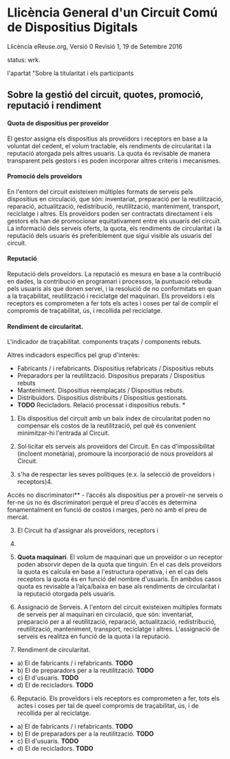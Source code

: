 Llicència General d'un Circuit Comú de Dispositius Digitals
============================================================
Llicència eReuse.org, Versió 0 Revisió 1, 19 de Setembre 2016

status: wrk.


l'apartat "Sobre la titularitat i els participants


## Sobre la gestió del circuit, quotes, promoció, reputació i rendiment
#### Quota de dispositius per proveïdor
El gestor assigna els dispositius als proveïdors i receptors en base a la voluntat del cedent, el volum tractable, els rendiments de circularitat i la reputació atorgada pels altres usuaris. La quota és revisable de manera transparent pels gestors i es poden incorporar altres criteris i mecanismes.

#### Promoció dels proveïdors
En l'entorn del circuit existeixen múltiples formats de serveis pels dispositius en circulació, que són: inventariat, preparació per la reutilització, reparació, actualització, redistribució, reutilització, manteniment, transport, reciclatge i altres. Els proveïdors poden ser contractats directament i els gestors els han de promocionar equitativament entre els usuaris del circuït. La informació dels serveis oferts, la quota, els rendiments de circularitat i la reputació dels usuaris és preferiblement que sigui visible als usuaris del circuit.

<!--normalització: utilitzo preferiblement-->

#### Reputació
Reputació dels proveïdors. La reputació es mesura en base a la contribució en dades, la contribució en programari i processos, la puntuació rebuda pels usuaris als que donen servei, i la resolució de no conformitats en quan a la traçabilitat, reutilització i reciclatge del maquinari.  Els proveïdors i els receptors es comprometen a fer tots els actes i coses per tal de complir el compromís de traçabilitat, ús, i recollida pel reciclatge.

<!--què vols dir amb la contribució de processos? feina que realitzen?
Resolució de no conformitats?
-->

#### Rendiment de circularitat. 

L'indicador de traçabilitat. components traçats / components rebuts.

<!--Merge amb 'inputs for measuring circularitiy' de l'article?-->

Altres indicadors específics pel grup d'interès:

* Fabricants / i refabricants. Dispositius refabricats / Dispositius rebuts
* Preparadors per la reutilització. Dispositius preparats / Dispositius rebuts
* Manteniment. Dispositius reemplaçats / Dispositius rebuts.
* Distribuïdors. Dispositius distribuïts / Dispositius gestionats. 
* **TODO** Recicladors. Relació processat i dispositius rebuts. * 

1. Els dispositius del circuit amb un baix índex de circularitat poden no compensar els costos de la reutilització, pel què és convenient minimitzar-hi l'entrada al Circuit.

3. Sol·licitar els serveis als proveïdors del Circuit. En cas d'impossibilitat (incloent monetària), promoure la incorporació de nous proveïdors al Circuit.
4.  s'ha de respectar les seves polítiques (e.x. la selecció de proveïdors i receptors)4. 

Accés no discriminatori** - l’accés als dispositius per a proveïr-ne serveis o fer-ne ús no és discriminatori perquè el preu d'accés es determina fonamentalment en funció de costos i marges, però no amb el preu de mercat.    

3. El Circuit ha d'assignar als proveïdors, receptors i 
4. 
5. **Quota maquinari**. El volum de maquinari que un proveïdor o un receptor poden absorvir depen de la quota que tinguin. En el cas dels proveïdors la quota es calcula en base a l'estructura operativa, i en el cas dels receptors la quota és en funció del nombre d'usuaris. En ambdos casos quota es revisable a l’alça/baixa en base als rendiments de circularitat i la reputació otorgada pels usuaris. 

4. Assignació de Serveis. A l'entorn del circuit existeixen múltiples formats de serveis per al maquinari en circulació, que són: inventariat, preparació per a al reutilització, reparació, actualització, redistribució, reutilització, manteniment, transport, reciclatge i altres. L'assignació de serveis es realitza en funció de la quota i la reputació.

5. Rendiment de circularitat. 
  * a) El de fabricants / i refabricants. **TODO**
  * b) El de preparadors per a la reutilització. **TODO**
  * c) El d'usuaris. **TODO**
  * d) El de recicladors. **TODO**

6. Reputació. Els proveïdors i els receptors es comprometen a fer, tots els actes i coses per tal de queel compromís de traçabilitat, ús, i de recollida per al reciclatge. 
  * a) El de fabricants / i refabricants. **TODO**
  * b) El de preparadors per a la reutilització. **TODO**
  * c) El d'usuaris. **TODO**
  * d) El de recicladors. **TODO**
